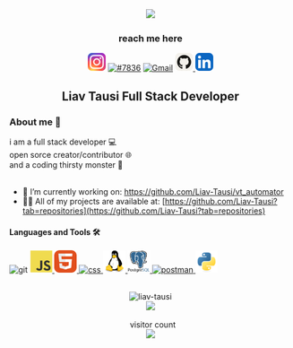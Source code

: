 <div align="center">
  <img src="https://camo.githubusercontent.com/5ddf73ad3a205111cf8c686f687fc216c2946a75005718c8da5b837ad9de78c9/68747470733a2f2f7468756d62732e6766796361742e636f6d2f4576696c4e657874446576696c666973682d736d616c6c2e676966" width="150"> 
  <h3 align="center">reach me here</h3>
  <p align="center">
    <a href="https://www.instagram.com/liavtausi/"><img src="https://github.com/tandpfun/skill-icons/blob/main/icons/Instagram.svg" width="32" alt="Instegram"></a>
    <a href="https://discord.gg/#7836" target="blank"><img src="https://cdn-icons-png.flaticon.com/512/3670/3670157.png" alt="#7836" width="35" /></a>
    <a href="https://mail.google.com/mail/u/0/?fs=1&to=liavt242@gmail.com&su=SUBJECT&body=BODY&tf=cm"><img src="https://cdn-icons-png.flaticon.com/512/5968/5968534.png" width="35" alt="Gmail"></a>
    <a href="https://github.com/liav-tausi"><img src="https://github.com/tandpfun/skill-icons/blob/main/icons/Github-Light.svg" width="32" alt="GitHub"> </a>
    <a href="https://www.linkedin.com/in/liav-tausi-9bb253252"><img src="https://github.com/tandpfun/skill-icons/blob/main/icons/LinkedIn.svg" width="32" alt="LinkedIn"></a>
    <h2 align="center"> Liav Tausi Full Stack Developer  </h2>
    <h3 align="left"> About me 👋</h3>
    <div align="left">i am a full stack developer 💻</div>
    <div align="left">open sorce creator/contributor 🌐<div>
    <div align="left">and a coding thirsty monster 👻<div>
	    <div>&nbsp</div>
	   
- 🔭 I’m currently working on: https://github.com/Liav-Tausi/vt_automator
- 👨‍💻 All of my projects are available at: [https://github.com/Liav-Tausi?tab=repositories](https://github.com/Liav-Tausi?tab=repositories)


  
<h4 align="left"> Languages and Tools 🛠</h4>
		<p align="left"
<a href="https://git-scm.com/" target="_blank"> <img src="https://www.vectorlogo.zone/logos/git-scm/git-scm-icon.svg" alt="git" width="40" height="40"/> </a> <a href="https://developer.mozilla.org/en-US/docs/Web/JavaScript" target="_blank"> <img src="https://raw.githubusercontent.com/devicons/devicon/master/icons/javascript/javascript-original.svg" alt="javascript" width="40" height="40"/> </a> <a href="" target="_blank"><img src="https://github.com/tandpfun/skill-icons/blob/main/icons/HTML.svg" alt="html" width="40" height="40"/> </a> <a href=""><img src="https://skillicons.dev/icons?i=css" alt="css" width="40" height="40"/> </a> <a href="https://www.linux.org/" target="_blank"> <img src="https://raw.githubusercontent.com/devicons/devicon/master/icons/linux/linux-original.svg" alt="linux" width="40" height="40"/> </a> <a href="https://www.postgresql.org" target="_blank"> <img src="https://raw.githubusercontent.com/devicons/devicon/master/icons/postgresql/postgresql-original-wordmark.svg" alt="postgresql" width="40" height="40"/> </a> <a href="https://postman.com" target="_blank"> <img src="https://www.vectorlogo.zone/logos/getpostman/getpostman-icon.svg" alt="postman" width="40" height="40"/> </a> <a href="https://www.python.org" target="_blank"> <img src="https://raw.githubusercontent.com/devicons/devicon/master/icons/python/python-original.svg" alt="python" width="40" height="40"/> </a> 
		</p>
<div>&nbsp</div>
<div align="center" >
  <picture>
    <source media="(prefers-color-scheme: dark)" srcset="https://github-readme-streak-stats.herokuapp.com/?user=liav-tausi&" alt="liav-tausi"" />
    <img src=https://github-readme-streak-stats.herokuapp.com/?user=liav-tausi&" alt="liav-tausi"" />
</picture>
</div>
<div align="center">
	<picture >
	<source 
	  srcset="https://github-readme-stats-git-masterrstaa-rickstaa.vercel.app/api?username=Liav-Tausi&show_icons=true&theme=dark"
	  media="(prefers-color-scheme: light)"
	/>
	<source
	  srcset="https://github-readme-stats-git-masterrstaa-rickstaa.vercel.app/api?username=Liav-Tausi&show_icons=true"
	  media="(prefers-color-scheme: dark), (prefers-color-scheme: no-preference)"
	/>
	<img src="https://github-readme-stats-git-masterrstaa-rickstaa.vercel.app/api?username=Liav-Tausi&show_icons=true" />
	</picture>
</div>
	
<p align="center"> 
 &nbsp
  visitor count<br>
  <img src="https://profile-counter.glitch.me/liav_tausi/count.svg" />
</p>
